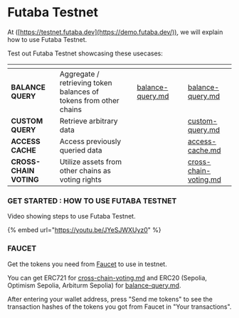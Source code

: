 # Futaba Testnet

At ([https://testnet.futaba.dev](https://demo.futaba.dev/)), we will explain how to use Futaba Testnet.

Test out Futaba Testnet showcasing these usecases:

<table data-card-size="large" data-column-title-hidden data-view="cards"><thead><tr><th></th><th></th><th data-hidden></th><th data-hidden data-type="content-ref"></th><th data-hidden></th><th data-hidden data-card-target data-type="content-ref"></th></tr></thead><tbody><tr><td><strong>BALANCE QUERY</strong></td><td>Aggregate / retrieving token balances of tokens from other chains</td><td></td><td><a href="balance-query.md">balance-query.md</a></td><td></td><td><a href="balance-query.md">balance-query.md</a></td></tr><tr><td><strong>CUSTOM QUERY</strong></td><td>Retrieve arbitrary data</td><td></td><td></td><td></td><td><a href="custom-query.md">custom-query.md</a></td></tr><tr><td><strong>ACCESS CACHE</strong></td><td>Access previously queried data</td><td></td><td></td><td></td><td><a href="access-cache.md">access-cache.md</a></td></tr><tr><td><strong>CROSS-CHAIN VOTING</strong></td><td>Utilize assets from other chains as voting rights</td><td></td><td></td><td></td><td><a href="cross-chain-voting.md">cross-chain-voting.md</a></td></tr></tbody></table>

### GET STARTED : HOW TO USE FUTABA TESTNET

Video showing steps to use Futaba Testnet.

{% embed url="https://youtu.be/JYeSJWXUyz0" %}

### FAUCET

Get the tokens you need from [Faucet](https://demo.futaba.dev/faucet) to use in testnet.

You can get ERC721 for [cross-chain-voting.md](cross-chain-voting.md "mention") and ERC20 (Sepolia, Optimism Sepolia, Arbiturm Sepolia) for [balance-query.md](balance-query.md "mention").

After entering your wallet address, press "Send me tokens" to see the transaction hashes of the tokens you got from Faucet in "Your transactions".

<figure><img src="../../.gitbook/assets/Screenshot 2024-03-05 at 10.31.46 PM.png" alt=""><figcaption></figcaption></figure>
